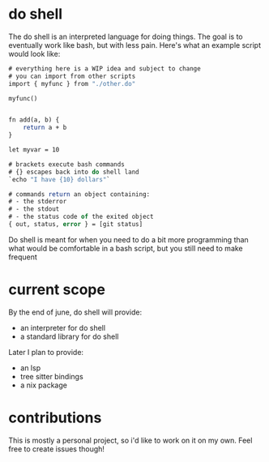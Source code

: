 # do shell
The do shell is an interpreted language for doing things. The goal is to eventually work like bash, but with less pain. Here's what an example script would look like:

```do
# everything here is a WIP idea and subject to change
# you can import from other scripts
import { myfunc } from "./other.do"

myfunc()


fn add(a, b) {
    return a + b
}

let myvar = 10

# brackets execute bash commands
# {} escapes back into do shell land
`echo "I have {10} dollars"`

# commands return an object containing:
# - the stderror
# - the stdout
# - the status code of the exited object
{ out, status, error } = [git status]

```


Do shell is meant for when you need to do a bit more programming than what would be comfortable in a bash script, but you still need to make frequent


# current scope
By the end of june, do shell will provide:
- an interpreter for do shell
- a standard library for do shell

Later I plan to provide:
- an lsp
- tree sitter bindings
- a nix package


# contributions
This is mostly a personal project, so i'd like to work on it on my own. Feel free to create issues though!

